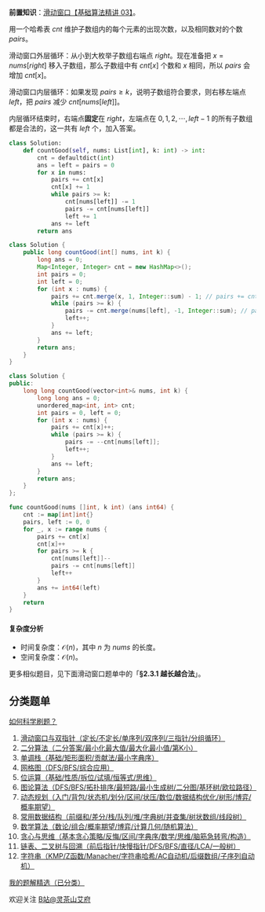**前置知识**：[滑动窗口【基础算法精讲 03】](https://www.bilibili.com/video/BV1hd4y1r7Gq/)。

用一个哈希表 $\textit{cnt}$ 维护子数组内的每个元素的出现次数，以及相同数对的个数 $\textit{pairs}$。

滑动窗口外层循环：从小到大枚举子数组右端点 $\textit{right}$。现在准备把 $x=\textit{nums}[\textit{right}]$ 移入子数组，那么子数组中有 $\textit{cnt}[x]$ 个数和 $x$ 相同，所以 $\textit{pairs}$ 会增加 $\textit{cnt}[x]$。

滑动窗口内层循环：如果发现 $\textit{pairs}\ge k$，说明子数组符合要求，则右移左端点 $\textit{left}$，把 $\textit{pairs}$ 减少 $\textit{cnt}[\textit{nums}[\textit{left}]]$。

内层循环结束时，右端点**固定**在 $\textit{right}$，左端点在 $0,1,2,\cdots,\textit{left}-1$ 的所有子数组都是合法的，这一共有 $\textit{left}$ 个，加入答案。

```py [sol-Python3]
class Solution:
    def countGood(self, nums: List[int], k: int) -> int:
        cnt = defaultdict(int)
        ans = left = pairs = 0
        for x in nums:
            pairs += cnt[x]
            cnt[x] += 1
            while pairs >= k:
                cnt[nums[left]] -= 1
                pairs -= cnt[nums[left]]
                left += 1
            ans += left
        return ans
```

```java [sol-Java]
class Solution {
    public long countGood(int[] nums, int k) {
        long ans = 0;
        Map<Integer, Integer> cnt = new HashMap<>();
        int pairs = 0;
        int left = 0;
        for (int x : nums) {
            pairs += cnt.merge(x, 1, Integer::sum) - 1; // pairs += cnt[x]++
            while (pairs >= k) {
                pairs -= cnt.merge(nums[left], -1, Integer::sum); // pairs -= --cnt[nums[left]]
                left++;
            }
            ans += left;
        }
        return ans;
    }
}
```

```cpp [sol-C++]
class Solution {
public:
    long long countGood(vector<int>& nums, int k) {
        long long ans = 0;
        unordered_map<int, int> cnt;
        int pairs = 0, left = 0;
        for (int x : nums) {
            pairs += cnt[x]++;
            while (pairs >= k) {
                pairs -= --cnt[nums[left]];
                left++;
            }
            ans += left;
        }
        return ans;
    }
};
```

```go [sol-Go]
func countGood(nums []int, k int) (ans int64) {
    cnt := map[int]int{}
    pairs, left := 0, 0
    for _, x := range nums {
        pairs += cnt[x]
        cnt[x]++
        for pairs >= k {
            cnt[nums[left]]--
            pairs -= cnt[nums[left]]
            left++
        }
        ans += int64(left)
    }
    return
}
````

#### 复杂度分析

- 时间复杂度：$\mathcal{O}(n)$，其中 $n$ 为 $\textit{nums}$ 的长度。
- 空间复杂度：$\mathcal{O}(n)$。

更多相似题目，见下面滑动窗口题单中的「**§2.3.1 越长越合法**」。

## 分类题单

[如何科学刷题？](https://leetcode.cn/circle/discuss/RvFUtj/)

1. [滑动窗口与双指针（定长/不定长/单序列/双序列/三指针/分组循环）](https://leetcode.cn/circle/discuss/0viNMK/)
2. [二分算法（二分答案/最小化最大值/最大化最小值/第K小）](https://leetcode.cn/circle/discuss/SqopEo/)
3. [单调栈（基础/矩形面积/贡献法/最小字典序）](https://leetcode.cn/circle/discuss/9oZFK9/)
4. [网格图（DFS/BFS/综合应用）](https://leetcode.cn/circle/discuss/YiXPXW/)
5. [位运算（基础/性质/拆位/试填/恒等式/思维）](https://leetcode.cn/circle/discuss/dHn9Vk/)
6. [图论算法（DFS/BFS/拓扑排序/最短路/最小生成树/二分图/基环树/欧拉路径）](https://leetcode.cn/circle/discuss/01LUak/)
7. [动态规划（入门/背包/状态机/划分/区间/状压/数位/数据结构优化/树形/博弈/概率期望）](https://leetcode.cn/circle/discuss/tXLS3i/)
8. [常用数据结构（前缀和/差分/栈/队列/堆/字典树/并查集/树状数组/线段树）](https://leetcode.cn/circle/discuss/mOr1u6/)
9. [数学算法（数论/组合/概率期望/博弈/计算几何/随机算法）](https://leetcode.cn/circle/discuss/IYT3ss/)
10. [贪心与思维（基本贪心策略/反悔/区间/字典序/数学/思维/脑筋急转弯/构造）](https://leetcode.cn/circle/discuss/g6KTKL/)
11. [链表、二叉树与回溯（前后指针/快慢指针/DFS/BFS/直径/LCA/一般树）](https://leetcode.cn/circle/discuss/K0n2gO/)
12. [字符串（KMP/Z函数/Manacher/字符串哈希/AC自动机/后缀数组/子序列自动机）](https://leetcode.cn/circle/discuss/SJFwQI/)

[我的题解精选（已分类）](https://github.com/EndlessCheng/codeforces-go/blob/master/leetcode/SOLUTIONS.md)

欢迎关注 [B站@灵茶山艾府](https://space.bilibili.com/206214)
